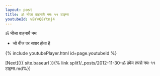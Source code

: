 ```yaml
---
layout: post
title: ॐ भीजा वाहनायै नमः ११ टाइम्स
youtubeId: vBYvQ8Ytnj4
---
```

 
 
 ॐ भीजा वाहनायै नमः  
 
 -  जो बीज पर सवार होता है 
 
  
 
  
 
 
 
 
 
 


{% include youtubePlayer.html id=page.youtubeId %}
 
[Next]({{ site.baseurl }}{% link  split1/_posts/2012-11-30-ॐ प्रमेय तपसे नमः ११ टाइम्स.md%})
 
